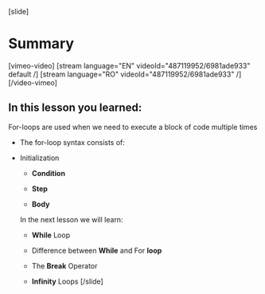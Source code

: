 [slide]
# Summary

[vimeo-video]
[stream language="EN" videoId="487119952/6981ade933" default /]
[stream language="RO" videoId="487119952/6981ade933"  /]
[/video-vimeo]

## In this lesson you learned:

For-loops are used when we need to execute a block of code multiple times 

* The for-loop syntax consists of: 

* Initialization 

   - **Condition** 

   - **Step** 

   - **Body** 

   In the next lesson we will learn:
   
   - **While** Loop

   - Difference between **While** and For **loop**

   - The **Break** Operator

   - **Infinity** Loops
[/slide]
